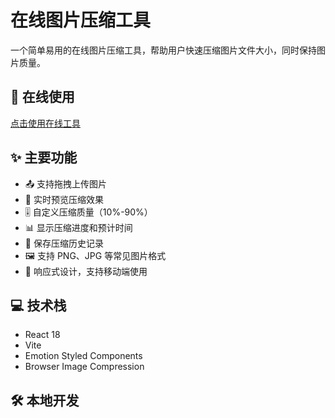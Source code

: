# 在线图片压缩工具

一个简单易用的在线图片压缩工具，帮助用户快速压缩图片文件大小，同时保持图片质量。

## 🚀 在线使用
[点击使用在线工具](https://aihubsaas.com/)

## ✨ 主要功能
- 📤 支持拖拽上传图片
- 👀 实时预览压缩效果
- 🎚️ 自定义压缩质量（10%-90%）
- 📊 显示压缩进度和预计时间
- 📝 保存压缩历史记录
- 🖼️ 支持 PNG、JPG 等常见图片格式
- 📱 响应式设计，支持移动端使用

## 💻 技术栈
- React 18
- Vite
- Emotion Styled Components
- Browser Image Compression

## 🛠️ 本地开发
